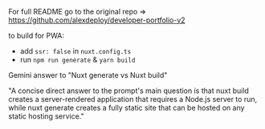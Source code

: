 For full README go to the original repo => https://github.com/alexdeploy/developer-portfolio-v2

to build for PWA: 
- add `ssr: false` in `nuxt.config.ts`
- run `npm run generate` & `yarn build`

Gemini answer to "Nuxt generate vs Nuxt build"

"A concise direct answer to the prompt's main question is that nuxt build creates a server-rendered application that requires a Node.js server to run, while nuxt generate creates a fully static site that can be hosted on any static hosting service."

